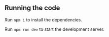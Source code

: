  ## Running the code

  Run `npm i` to install the dependencies.

  Run `npm run dev` to start the development server.
  